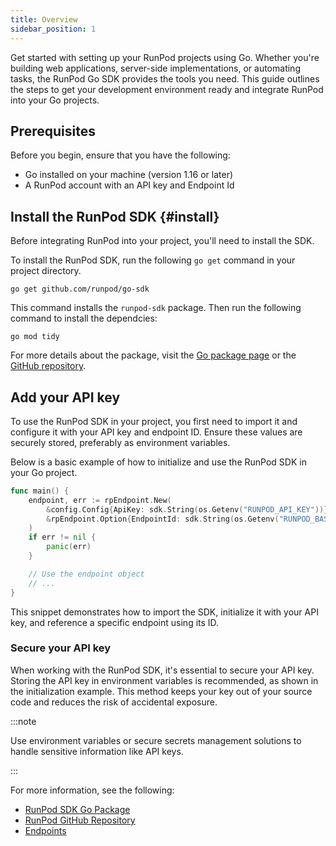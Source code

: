 ```yaml
---
title: Overview
sidebar_position: 1
---
```


Get started with setting up your RunPod projects using Go.
Whether you're building web applications, server-side implementations, or automating tasks, the RunPod Go SDK provides the tools you need.
This guide outlines the steps to get your development environment ready and integrate RunPod into your Go projects.

## Prerequisites

Before you begin, ensure that you have the following:

- Go installed on your machine (version 1.16 or later)
- A RunPod account with an API key and Endpoint Id

## Install the RunPod SDK {#install}

Before integrating RunPod into your project, you'll need to install the SDK.

To install the RunPod SDK, run the following `go get` command in your project directory.

```command
go get github.com/runpod/go-sdk
```

This command installs the `runpod-sdk` package.
Then run the following command to install the dependcies:

```command
go mod tidy
```

For more details about the package, visit the [Go package page](https://pkg.go.dev/github.com/runpod/go-sdk/pkg/sdk) or the [GitHub repository](https://github.com/runpod/go-sdk).

## Add your API key

To use the RunPod SDK in your project, you first need to import it and configure it with your API key and endpoint ID. Ensure these values are securely stored, preferably as environment variables.

Below is a basic example of how to initialize and use the RunPod SDK in your Go project.

```go
func main() {
    endpoint, err := rpEndpoint.New(
        &config.Config{ApiKey: sdk.String(os.Getenv("RUNPOD_API_KEY"))},
        &rpEndpoint.Option{EndpointId: sdk.String(os.Getenv("RUNPOD_BASE_URL"))},
    )
    if err != nil {
        panic(err)
    }

    // Use the endpoint object
    // ...
}
```

This snippet demonstrates how to import the SDK, initialize it with your API key, and reference a specific endpoint using its ID.

### Secure your API key

When working with the RunPod SDK, it's essential to secure your API key.
Storing the API key in environment variables is recommended, as shown in the initialization example. This method keeps your key out of your source code and reduces the risk of accidental exposure.

:::note

Use environment variables or secure secrets management solutions to handle sensitive information like API keys.

:::

For more information, see the following:

- [RunPod SDK Go Package](https://pkg.go.dev/github.com/runpod/go-sdk/pkg/sdk)
- [RunPod GitHub Repository](https://github.com/runpod/go-sdk)
- [Endpoints](/sdks/go/endpoints)
